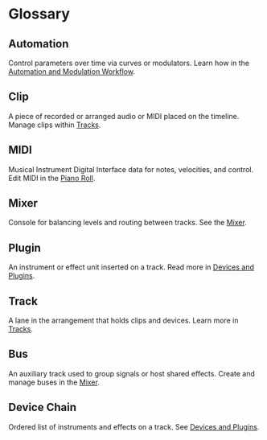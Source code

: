 # Glossary

## Automation

Control parameters over time via curves or modulators. Learn how in the [Automation and Modulation Workflow](workflows/automation-modulation.md).

## Clip

A piece of recorded or arranged audio or MIDI placed on the timeline. Manage clips within [Tracks](features/tracks.md).

## MIDI

Musical Instrument Digital Interface data for notes, velocities, and control. Edit MIDI in the [Piano Roll](features/piano-roll.md).

## Mixer

Console for balancing levels and routing between tracks. See the [Mixer](features/mixer.md).

## Plugin

An instrument or effect unit inserted on a track. Read more in [Devices and Plugins](features/devices-and-plugins.md).

## Track

A lane in the arrangement that holds clips and devices. Learn more in [Tracks](features/tracks.md).

## Bus

An auxiliary track used to group signals or host shared effects. Create and manage buses in the [Mixer](features/mixer.md).

## Device Chain

Ordered list of instruments and effects on a track. See [Devices and Plugins](features/devices-and-plugins.md).
